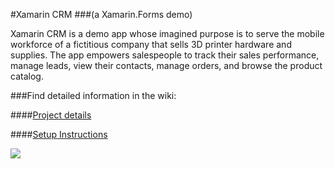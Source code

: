 #Xamarin CRM
###(a Xamarin.Forms demo)

Xamarin CRM is a demo app whose imagined purpose is to serve the mobile workforce of a fictitious company that sells 3D printer hardware and supplies. The app empowers salespeople to track their sales performance, manage leads, view their contacts, manage orders, and browse the product catalog.

###Find detailed information in the wiki:

####[Project details](../../wiki)

####[Setup Instructions](../../wiki/Setup-Xamarin-CRM-app)

<img src="../../wiki/images/XamarinCRM_screenshots.png" />
